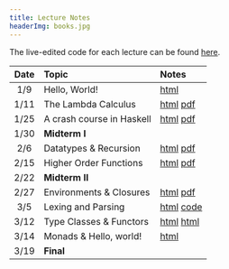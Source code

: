 ```yaml
---
title: Lecture Notes
headerImg: books.jpg
---
```


The live-edited code for each lecture can be found [here][code].

| **Date**   | **Topic**                  | **Notes**                 |
|:----------:|:---------------------------|:--------------------------|
| 1/9        | Hello, World!              | [html][lec0]              |
| 1/11       | The Lambda Calculus        | [html][lec1] [pdf][pdf1]  |
| 1/25       | A crash course in Haskell  | [html][lec2] [pdf][pdf2]  |
| 1/30       | **Midterm I**              |                           | 
| 2/6        | Datatypes & Recursion      | [html][lec3] [pdf][pdf3]  |
| 2/15       | Higher Order Functions     | [html][lec4] [pdf][pdf4]   |
| 2/22       | **Midterm II**             |                            | 
| 2/27       | Environments & Closures    | [html][lec5] [pdf][pdf5]   |
| 3/5        | Lexing and Parsing         | [html][lec6] [code][arith] |
| 3/12       | Type Classes & Functors    | [html][lec7] [html][lec8]  |
| 3/14       | Monads & Hello, world!     | [html][lec9]               |
| 3/19       | **Final**                  |                            |


<!--
| 1/18       | contd.                     |                           |
| 1/20       | contd.                     |                           |
| 2/1        | contd.                     | contd.                    |
| 2/3        | contd.                     | contd.                    |
| 2/10       | **midterm** 		  |                           |
| 2/15       | contd. 		          | contd. 		      |
| 2/22       | contd.                     | contd.                    |
| 2/24       | Lexing and Parsing         | [html][lec6] [pdf][pdf6]  |
| 3/1        | Overloading & Type Classes | [html][lec7] [pdf]        |
| 3/3        | contd.                     |                           |
| 3/8        | Functors & Monads          | [html][lec8]              |
| 3/10 	     | Hello, world! (IO Monad)   | [html][lec9]              |
| 3/15       | **final** 		  |                           |

## Discussions
| Date       | Topic                    | Slides               |
|:----------:|:-------------------------|:--------------------:|
| 1/6        | Lambda Calculus & Elsa   | [blank][disc1-blank], [annotated][disc1-annotated]  |
| 1/14       | Lambda Calculus          | [pdf][disc1]         |
| 3/17       | Final Review             | [html][final-review] |
| 2/25       | Nano: Parsing and Eval   | [pdf][disc5]  |
| 3/4        | Type checking tips       | [pdf][disc6]  |
| 3/11       | Final Review             | [pdf][discFinal] |
-->

[lec0]: lectures/00-hello.html
[lec1]: lectures/01-lambda.html
[lec2]: lectures/02-haskell.html
[lec3]: lectures/03-datatypes.html
[lec4]: lectures/04-hof.html
[lec5]: lectures/05-environments.html
[lec5-clos]: lectures/05-closure.html
[lec6]: lectures/06-parsing.html
[lec7]: lectures/07-classes.html
[lec8]: lectures/08-monads.html
[lec9]: lectures/09-io.html

[rhoc]: https://reactjs.org/docs/higher-order-components.html
[mapRed]: https://en.wikipedia.org/wiki/MapReduce

[pdf1]: /static/raw/01-lambda.pdf
[pdf2]: /static/raw/02-haskell.pdf
[pdf3]: /static/raw/03-data.pdf
[pdf4]: /static/raw/04-hof.pdf
[pdf5]: /static/raw/05-environments.pdf
[pdf6]: /static/raw/06-parsing.pdf
[pdf8]: /static/raw/08-monads.pdf

[code]: https://github.com/ucsd-cse130/wi24/tree/master/static/code/src
[arith]: https://github.com/ucsd-cse130/wi24/tree/main/static/arith

[lc-1-12]: /static/raw/lec_1_12_21.lc



[pdf-data]: /static/raw/03-datatypes.pdf
[pdf-data-b]: /static/raw/03-datatypes-B.pdf
[pdf-parse]: /static/raw/06-parsing.pdf
[lc4]:  /static/raw/lec_4_10_2019.lc

[pdf-hof]: /static/raw/04-hof.pdf
[pdf-env]: /static/raw/05-environments.pdf

[disc1-blank]: /static/raw/disc1-lambda_calc.pdf
[disc1-annotated]: /static/raw/disc1-lambda_calc-20210106.pdf
[disc5]: /static/raw/disc5-parsing.pdf
[disc6]: /static/raw/disc-pa5tips.pdf
[discFinal]: /static/raw/final-disc.pdf

[parsing]: https://github.com/cse130-sp18/arith

[elsa]: https://github.com/ucsd-progsys/elsa
[intro]: /static/raw/Intro.hs
[datatypes]: /static/raw/Datatypes.hs
[tail]: /static/raw/Tail.hs

[midterm]: /static/raw/130-midterm-wi19.pdf
[midterm-sol]: /static/raw/130-midterm-wi19-solution.pdf
[final-prep]: /static/raw/appendix.pdf
[final]: /static/raw/130-final-wi19.pdf
[final-sol]: /static/raw/130-final-wi19-solution.pdf

[final-review]: discussions/final-review.html
